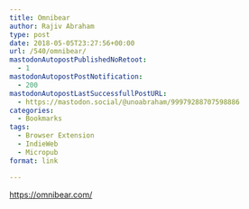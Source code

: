```yaml
---
title: Omnibear
author: Rajiv Abraham
type: post
date: 2018-05-05T23:27:56+00:00
url: /540/omnibear/
mastodonAutopostPublishedNoRetoot:
  - 1
mastodonAutopostPostNotification:
  - 200
mastodonAutopostLastSuccessfullPostURL:
  - https://mastodon.social/@unoabraham/99979288707598886
categories:
  - Bookmarks
tags:
  - Browser Extension
  - IndieWeb
  - Micropub
format: link

---
```

<https://omnibear.com/>